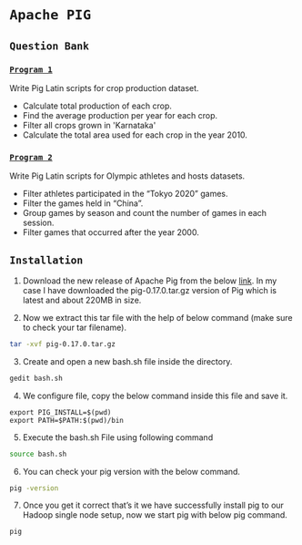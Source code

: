 # `Apache PIG`

## `Question Bank`

### [`Program 1`](crop_production.md)

Write Pig Latin scripts for crop production dataset.
* Calculate total production of each crop.
* Find the average production per year for each crop.
* Filter all crops grown in 'Karnataka'
* Calculate the total area used for each crop in the year 2010.

### [`Program 2`](olympic_data.md)

Write Pig Latin scripts for Olympic athletes and hosts datasets.
* Filter athletes participated in the “Tokyo 2020” games.
* Filter the games held in “China”.
* Group games by season and count the number of games in each session.
* Filter games that occurred after the year 2000.

## `Installation`

1.	Download the new release of Apache Pig from the below [link](https://downloads.apache.org/pig/pig-0.17.0/). In my case I have downloaded the pig-0.17.0.tar.gz version of Pig which is latest and about 220MB in size. 

2.	Now we extract this tar file with the help of below command (make sure to check your tar filename).
```sh
tar -xvf pig-0.17.0.tar.gz
```

3.	Create and open a new bash.sh file inside the directory.
```sh
gedit bash.sh
```

4.	We configure file, copy the below command inside this file and save it.
```text
export PIG_INSTALL=$(pwd) 
export PATH=$PATH:$(pwd)/bin
```

5.	Execute the bash.sh File using following command 
```sh
source bash.sh
```

6.	You can check your pig version with the below command.
```sh
pig -version
```

7.	Once you get it correct that’s it we have successfully install pig to our Hadoop single node setup, now we start pig with below pig command.
```sh
pig
```

